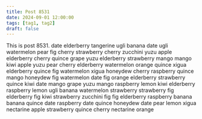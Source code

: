 ```yaml
---
title: Post 8531
date: 2024-09-01 12:00:00
tags: [tag1, tag2]
draft: false
---
```

This is post 8531.
date
elderberry
tangerine
ugli
banana
date
ugli
watermelon
pear
fig
cherry
strawberry
cherry
zucchini
yuzu
apple
elderberry
cherry
quince
grape
yuzu
elderberry
strawberry
mango
mango
kiwi
apple
yuzu
pear
cherry
elderberry
watermelon
orange
quince
xigua
elderberry
quince
fig
watermelon
xigua
honeydew
cherry
raspberry
quince
mango
honeydew
fig
watermelon
date
fig
orange
elderberry
strawberry
quince
kiwi
date
mango
grape
yuzu
mango
raspberry
lemon
kiwi
elderberry
raspberry
lemon
ugli
banana
watermelon
strawberry
strawberry
fig
elderberry
fig
kiwi
strawberry
zucchini
fig
fig
elderberry
raspberry
banana
banana
quince
date
raspberry
date
quince
honeydew
date
pear
lemon
xigua
nectarine
apple
strawberry
quince
cherry
nectarine
orange
